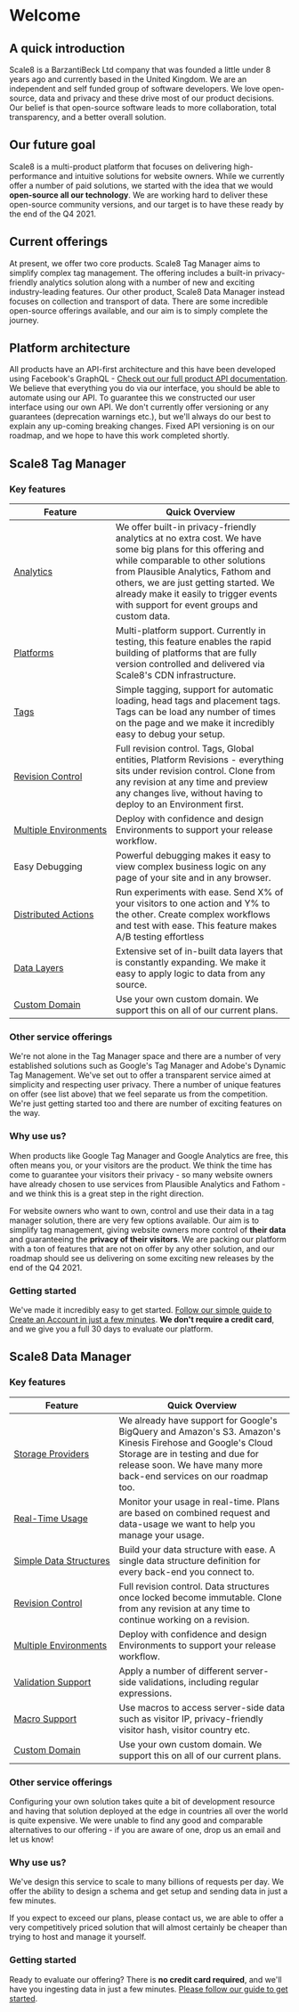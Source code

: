 # Welcome

## A quick introduction

Scale8 is a BarzantiBeck Ltd company that was founded a little under 8 years ago and currently based in the United Kingdom. We are an independent and self funded group of software developers. We love open-source, data and privacy and these drive most of our product decisions. Our belief is that open-source software leads to more collaboration, total transparency, and a better overall solution.

## Our future goal

Scale8 is a multi-product platform that focuses on delivering high-performance and intuitive solutions for website owners. While we currently offer a number of paid solutions, we started with the idea that we would **open-source all our technology**. We are working hard to deliver these open-source community versions, and our target is to have these ready by the end of the Q4 2021.

## Current offerings

At present, we offer two core products. Scale8 Tag Manager aims to simplify complex tag management. The offering includes a built-in privacy-friendly analytics solution along with a number of new and exciting industry-leading features. Our other product, Scale8 Data Manager instead focuses on collection and transport of data. There are some incredible open-source offerings available, and our aim is to simply complete the journey. 

## Platform architecture

All products have an API-first architecture and this have been developed using Facebook's GraphQL - [Check out our full product API documentation](https://docs.scale8.com/#/). We believe that everything you do via our interface, you should be able to automate using our API. To guarantee this we constructed our user interface using our own API. We don't currently offer versioning or any guarantees (deprecation warnings etc.), but we'll always do our best to explain any up-coming breaking changes. Fixed API versioning is on our roadmap, and we hope to have this work completed shortly.

## Scale8 Tag Manager

### Key features

| Feature | Quick Overview |
|---|---|
| [Analytics](/docs/analytics) | We offer built-in privacy-friendly analytics at no extra cost. We have some big plans for this offering and while comparable to other solutions from Plausible Analytics, Fathom and others, we are just getting started. We already make it easily to trigger events with support for event groups and custom data. |
| [Platforms](/docs/installed-platforms) | Multi-platform support. Currently in testing, this feature enables the rapid building of platforms that are fully version controlled and delivered via Scale8's CDN infrastructure. |
| [Tags](/docs/tags) | Simple tagging, support for automatic loading, head tags and placement tags. Tags can be load any number of times on the page and we make it incredibly easy to debug your setup. |
| [Revision&nbsp;Control](/docs/tag-manager-revisions) | Full revision control. Tags, Global entities, Platform Revisions - everything sits under revision control. Clone from any revision at any time and preview any changes live, without having to deploy to an Environment first.  |
| [Multiple&nbsp;Environments](/docs/tag-manager-environments) | Deploy with confidence and design Environments to support your release workflow. |
| Easy&nbsp;Debugging | Powerful debugging makes it easy to view complex business logic on any page of your site and in any browser. |
| [Distributed&nbsp;Actions](/docs/action-group-distributions) | Run experiments with ease. Send X% of your visitors to one action and Y% to the other. Create complex workflows and test with ease. This feature makes A/B testing effortless |
| [Data&nbsp;Layers](/docs/core-data-containers) | Extensive set of in-built data layers that is constantly expanding. We make it easy to apply logic to data from any source. |
| [Custom&nbsp;Domain](/docs/tag-manager-environments#creating-a-new-environment) | Use your own custom domain. We support this on all of our current plans. |

### Other service offerings

We're not alone in the Tag Manager space and there are a number of very established solutions such as Google's Tag Manager and Adobe's Dynamic Tag Management. We've set out to offer a transparent service aimed at simplicity and respecting user privacy. There a number of unique features on offer (see list above) that we feel separate us from the competition. We're just getting started too and there are number of exciting features on the way.

### Why use us?

When products like Google Tag Manager and Google Analytics are free, this often means you, or your visitors are the product. We think the time has come to guarantee your visitors their privacy - so many website owners have already chosen to use services from Plausible Analytics and Fathom - and we think this is a great step in the right direction.

For website owners who want to own, control and use their data in a tag manager solution, there are very few options available. Our aim is to simplify tag management, giving website owners more control of **their data** and guaranteeing the **privacy of their visitors**. We are packing our platform with a ton of features that are not on offer by any other solution, and our roadmap should see us delivering on some exciting new releases by the end of the Q4 2021.

### Getting started

We've made it incredibly easy to get started. [Follow our simple guide to Create an Account in just a few minutes](/docs/installing-tag-manager). **We don't require a credit card**, and we give you a full 30 days to evaluate our platform.

## Scale8 Data Manager

### Key features

| Feature | Quick Overview |
|---|---|
| [Storage&nbsp;Providers](/docs/environments#storage-providers-1) | We already have support for Google's BigQuery and Amazon's S3. Amazon's Kinesis Firehose and Google's Cloud Storage are in testing and due for release soon. We have many more back-end services on our roadmap too. |
| [Real-Time&nbsp;Usage](/docs/ingest-endpoint-dashboard) | Monitor your usage in real-time. Plans are based on combined request and data-usage we want to help you manage your usage. |
| [Simple&nbsp;Data&nbsp;Structures](/docs/data-structure) | Build your data structure with ease. A single data structure definition for every back-end you connect to. |
| [Revision&nbsp;Control](/docs/revisioning) | Full revision control. Data structures once locked become immutable. Clone from any revision at any time to continue working on a revision. |
| [Multiple&nbsp;Environments](/docs/environments) | Deploy with confidence and design Environments to support your release workflow. |
| [Validation&nbsp;Support](/docs/data-structure#applying-validations) | Apply a number of different server-side validations, including regular expressions. |
| [Macro&nbsp;Support](/docs/data-structure#macro-support) | Use macros to access server-side data such as visitor IP, privacy-friendly visitor hash, visitor country etc. |
| [Custom&nbsp;Domain](/docs/environments#custom-domains-1) | Use your own custom domain. We support this on all of our current plans. |

### Other service offerings

Configuring your own solution takes quite a bit of development resource and having that solution deployed at the edge in countries all over the world is quite expensive. We were unable to find any good and comparable alternatives to our offering - if you are aware of one, drop us an email and let us know! 

### Why use us?

We've design this service to scale to many billions of requests per day. We offer the ability to design a schema and get setup and sending data in just a few minutes.

If you expect to exceed our plans, please contact us, we are able to offer a very competitively priced solution that will almost certainly be cheaper than trying to host and manage it yourself.

### Getting started

Ready to evaluate our offering? There is **no credit card required**, and we'll have you ingesting data in just a few minutes. [Please follow our guide to get started](/docs/create-account).